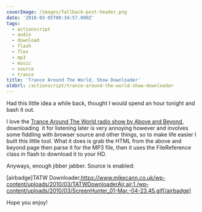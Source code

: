 ```yaml
---
coverImage: /images/fallback-post-header.png
date: '2010-03-05T00:34:57.000Z'
tags:
  - actionscript
  - audio
  - download
  - flash
  - flex
  - mp3
  - music
  - source
  - trance
title: 'Trance Around The World, Show Downloader'
oldUrl: /actionscript/trance-around-the-world-show-downloader
---
```


Had this little idea a while back, thought I would spend an hour tonight and bash it out.

<!-- more -->

I love the [Trance Around The World radio show by Above and Beyond](https://www.trancearoundtheworld.com/), downloading  it for listening later is very annoying however and involves some fiddling with browser source and other things, so to make life easier I built this little tool. What it does is grab the HTML from the above and beyond page then parse it for the MP3 file, then it uses the FileReference class in flash to download it to your HD.

Anyways, enough jibber jabber. Source is enabled:

[airbadge]TATW Downloader,https://www.mikecann.co.uk/wp-content/uploads/2010/03/TATWDownloaderAir.air,1,/wp-content/uploads/2010/03/ScreenHunter_01-Mar.-04-23.45.gif[/airbadge]

Hope you enjoy!
